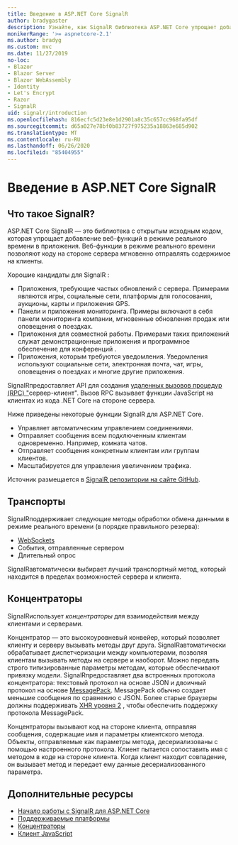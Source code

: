 ```yaml
---
title: Введение в ASP.NET Core SignalR
author: bradygaster
description: Узнайте, как SignalR библиотека ASP.NET Core упрощает добавление в приложения функций в режиме реального времени.
monikerRange: '>= aspnetcore-2.1'
ms.author: bradyg
ms.custom: mvc
ms.date: 11/27/2019
no-loc:
- Blazor
- Blazor Server
- Blazor WebAssembly
- Identity
- Let's Encrypt
- Razor
- SignalR
uid: signalr/introduction
ms.openlocfilehash: 816ecfc5d23e8e1d2901a8c35c657cc968fa95df
ms.sourcegitcommit: d65a027e78bf0b83727f975235a18863e685d902
ms.translationtype: MT
ms.contentlocale: ru-RU
ms.lasthandoff: 06/26/2020
ms.locfileid: "85404955"
---
```

# <a name="introduction-to-aspnet-core-signalr"></a>Введение в ASP.NET Core SignalR

## <a name="what-is-signalr"></a>Что такое SignalR?

ASP.NET Core SignalR — это библиотека с открытым исходным кодом, которая упрощает добавление веб-функций в режиме реального времени в приложения. Веб-функции в режиме реального времени позволяют коду на стороне сервера мгновенно отправлять содержимое на клиенты.

Хорошие кандидаты для SignalR :

* Приложения, требующие частых обновлений с сервера. Примерами являются игры, социальные сети, платформы для голосования, аукционы, карты и приложения GPS.
* Панели и приложения мониторинга. Примеры включают в себя панели мониторинга компании, мгновенные обновления продаж или оповещения о поездках.
* Приложения для совместной работы. Примерами таких приложений служат демонстрационные приложения и программное обеспечение для конференций .
* Приложения, которым требуются уведомления. Уведомления используют социальные сети, электронная почта, чат, игры, оповещения о поездках и многие другие приложения.

SignalRпредоставляет API для создания [удаленных вызовов процедур (RPC) "](https://wikipedia.org/wiki/Remote_procedure_call)сервер-клиент". Вызов RPC вызывает функции JavaScript на клиентах из кода .NET Core на стороне сервера.

Ниже приведены некоторые функции SignalR для ASP.NET Core.

* Управляет автоматическим управлением соединениями.
* Отправляет сообщения всем подключенным клиентам одновременно. Например, комната чатов.
* Отправляет сообщения конкретным клиентам или группам клиентов.
* Масштабируется для управления увеличением трафика.

Источник размещается в [ SignalR репозитории на сайте GitHub](https://github.com/dotnet/AspNetCore/tree/master/src/SignalR).

## <a name="transports"></a>Транспорты

SignalRподдерживает следующие методы обработки обмена данными в режиме реального времени (в порядке правильного резерва):

* [WebSockets](https://tools.ietf.org/html/rfc7118)
* События, отправленные сервером
* Длительный опрос

SignalRавтоматически выбирает лучший транспортный метод, который находится в пределах возможностей сервера и клиента.

## <a name="hubs"></a>Концентраторы

SignalRиспользует *концентраторы* для взаимодействия между клиентами и серверами.

Концентратор — это высокоуровневый конвейер, который позволяет клиенту и серверу вызывать методы друг друга. SignalRавтоматически обрабатывает диспетчеризации между компьютерами, позволяя клиентам вызывать методы на сервере и наоборот. Можно передать строго типизированные параметры методам, которые обеспечивают привязку модели. SignalRпредоставляет два встроенных протокола концентратора: текстовый протокол на основе JSON и двоичный протокол на основе [MessagePack](https://msgpack.org/).  MessagePack обычно создает меньшие сообщения по сравнению с JSON. Более старые браузеры должны поддерживать [XHR уровня 2](https://caniuse.com/#feat=xhr2) , чтобы обеспечить поддержку протокола MessagePack.

Концентраторы вызывают код на стороне клиента, отправляя сообщения, содержащие имя и параметры клиентского метода. Объекты, отправляемые как параметры метода, десериализованы с помощью настроенного протокола. Клиент пытается сопоставить имя с методом в коде на стороне клиента. Когда клиент находит совпадение, он вызывает метод и передает ему данные десериализованного параметра.

## <a name="additional-resources"></a>Дополнительные ресурсы

* [Начало работы с SignalR для ASP.NET Core](xref:tutorials/signalr)
* [Поддерживаемые платформы](xref:signalr/supported-platforms)
* [Концентраторы](xref:signalr/hubs)
* [Клиент JavaScript](xref:signalr/javascript-client)
